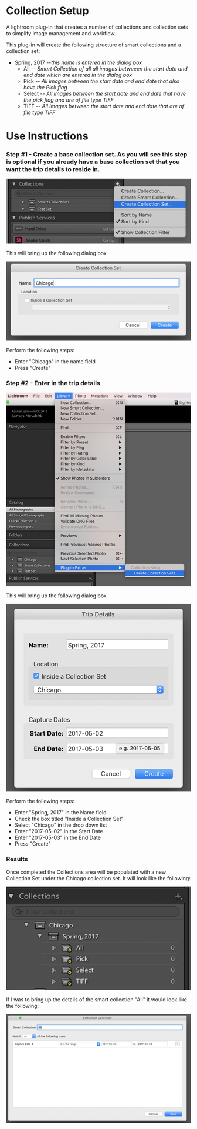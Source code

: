 # Collection Setup
A lightroom plug-in that creates a number of collections and collection sets to simplify image management and workflow. 

This plug-in will create the following structure of smart collections and a collection set: 

* Spring, 2017 *--this name is entered in the dialog box* 
  * All *-- Smart Collection of all all images betweeen the start date and end date which are entered in the dialog box*
  * Pick *-- All images between the start date and end date that also have the Pick flag*
  * Select *-- All images between the start date and end date that have the pick flag and are of file type TIFF*
  * TIFF *-- All images between the start date and end date that are of file type TIFF*
  
  
 # Use Instructions
 
 ### Step #1 - Create a base collection set. As you will see this step is optional if you already have a base collection set that you want the trip details to reside in. 
 
 ![Image of Add Collection Set](https://github.com/jnewkirk/collection-setup/blob/master/images/collectionset.png)
 
 This will bring up the following dialog box
 
 ![Image of Collection Set Dialog Box](https://github.com/jnewkirk/collection-setup/blob/master/images/collectionset_dialog.png)
 
 Perform the following steps: 
 * Enter "Chicago" in the name field 
 * Press "Create" 
 
 ### Step #2 - Enter in the trip details 
 
 ![Access the plug-in menu item](https://github.com/jnewkirk/collection-setup/blob/master/images/librarymenu.png)
 
 This will bring up the following dialog box
 
 ![Access the plug-in menu item](https://github.com/jnewkirk/collection-setup/blob/master/images/collectionsetup_dialog.png)
 
 Perform the following steps: 
 * Enter "Spring, 2017" in the Name field
 * Check the box titled "Inside a Collection Set" 
 * Select "Chicago" in the drop down list
 * Enter "2017-05-02" in the Start Date
 * Enter "2017-05-03" in the End Date
 * Press "Create" 
 
 ### Results
 
 Once completed the Collections area will be populated with a new Collection Set under the Chicago collection set. It will look like the following: 
 
 ![Updated Collection Sets](https://github.com/jnewkirk/collection-setup/blob/master/images/collectionsetup_result.png)
 
 If I was to bring up the details of the smart collection "All" it would look like the following: 
 
 ![All Smart Collection](https://github.com/jnewkirk/collection-setup/blob/master/images/collectionsetup_alldialog.png)
 
 
 
 
 
 
  
  
